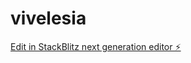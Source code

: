 # vivelesia

[Edit in StackBlitz next generation editor ⚡️](https://stackblitz.com/~/github.com/AbdelKD94/vivelesia)